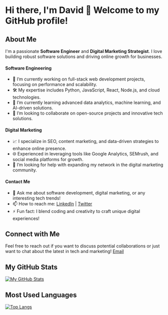 # Hi there, I'm David 👋 Welcome to my GitHub profile!

## About Me
I'm a passionate **Software Engineer** and **Digital Marketing Strategist**. I love building robust software solutions and driving online growth for businesses.

#### Software Engineering
- 🔭 I’m currently working on full-stack web development projects, focusing on performance and scalability.
- 🛠️ My expertise includes Python, JavaScript, React, Node.js, and cloud technologies.
- 🌱 I’m currently learning advanced data analytics, machine learning, and AI-driven solutions.
- 👯 I’m looking to collaborate on open-source projects and innovative tech solutions.

#### Digital Marketing
- 📈 I specialize in SEO, content marketing, and data-driven strategies to enhance online presence.
- 🌐 Experienced in leveraging tools like Google Analytics, SEMrush, and social media platforms for growth.
- 🤔 I’m looking for help with expanding my network in the digital marketing community.

#### Contact Me
- 💬 Ask me about software development, digital marketing, or any interesting tech trends!
- 📫 How to reach me: [LinkedIn](https://www.linkedin.com/in/david-olabode) | [Twitter](https://twitter.com/0x1P2)
- ⚡ Fun fact: I blend coding and creativity to craft unique digital experiences!

## Connect with Me
Feel free to reach out if you want to discuss potential collaborations or just want to chat about the latest in tech and marketing!
[Email](davidgreendevlops@gmail.com)

## My GitHub Stats

[![My GitHub Stats](https://github-readme-stats.vercel.app/api?username=Davidevlops&show_icons=true)](https://github.com/Davidevlops)

## Most Used Languages

[![Top Langs](https://github-readme-stats.vercel.app/api/top-langs/?username=Davidevlops)](https://github.com/davidevlops)
